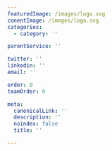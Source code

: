 ```yaml
---
featuredImage: /images/logo.svg
conentImage: /images/logo.svg
categories:
  - category: ''

parentService: ''

twitter: ''
linkedin: ''
email: ''

order: 0
teamOrder: 0

meta:
  canonicalLink: ''
  description: ''
  noindex: false
  title: ''

---
```


<!-- Use this to force Gatsby to correctly determine optional images/file schema -->
